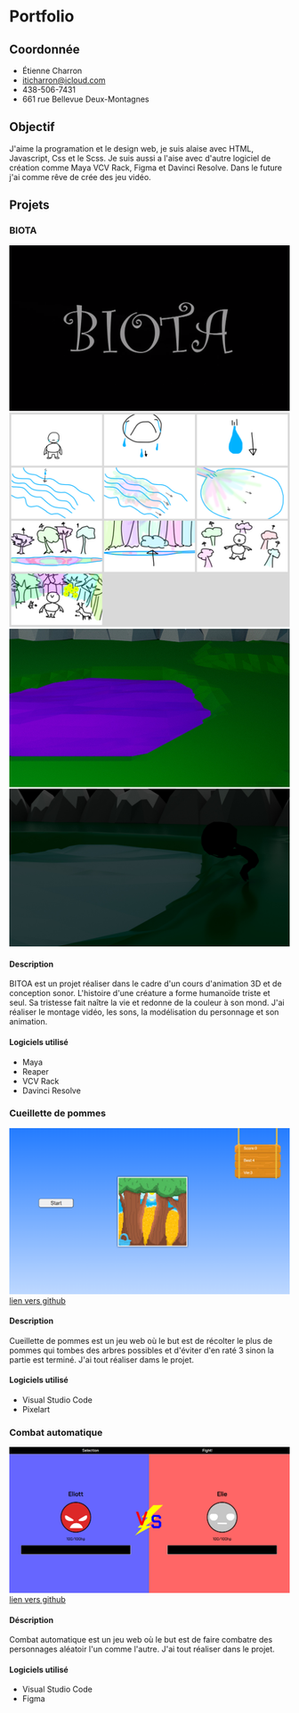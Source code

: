 # Portfolio

## Coordonnée
- Étienne Charron
- iticharron@icloud.com
- 438-506-7431
- 661 rue Bellevue Deux-Montagnes

## Objectif
J'aime la programation et le design web, je suis alaise avec HTML, Javascript, Css et le Scss. Je suis aussi a l'aise avec d'autre logiciel de création comme Maya VCV Rack, Figma et Davinci Resolve. Dans le future j'ai comme rêve de crée des jeu vidéo.  

## Projets

### BIOTA
[![image du jeu de BIOTA](images/biota.png)](https://www.youtube.com/watch?v=TYIZgZ5-SGg&t=2s)
![Biota début 1](images/biota_partie_01.png)
![Biota début 2](images/biota_partie_02.jpg)
![Biota début 3](images/biota_partie_03.jpg)
#### Description
BITOA est un projet réaliser dans le cadre d'un cours d'animation 3D et de conception sonor. L'histoire d'une créature a forme humanoïde triste et seul. Sa tristesse fait naître la vie et redonne de la couleur à son mond. J'ai réaliser le montage vidéo, les sons, la modélisation du personnage et son animation.
#### Logiciels utilisé
- Maya
- Reaper
- VCV Rack
- Davinci Resolve
 

### Cueillette de pommes
[![image du jeu de cueillete de pomme](images/cueillette_pommes.png)](https://etennecharron.github.io/jeu_cueillette_pommes/)
[lien vers github](https://github.com/etennecharron/jeu_cueillette_pommes)
#### Description
Cueillette de pommes est un jeu web où le but est de récolter le plus de pommes qui tombes des arbres possibles et d'éviter d'en raté 3 sinon la partie est terminé. J'ai tout réaliser dams le projet.
#### Logiciels utilisé
- Visual Studio Code
- Pixelart

### Combat automatique
[![image du jeu Combat automatique](images/combat_automatique.png)](https://etennecharron.github.io/combat_automatique/)
[lien vers github](https://github.com/etennecharron/combat_automatique)
#### Déscription
Combat automatique est un jeu web où le but est de faire combatre des personnages aléatoir l'un comme l'autre. J'ai tout réaliser dans le projet.
#### Logiciels utilisé
- Visual Studio Code
- Figma




